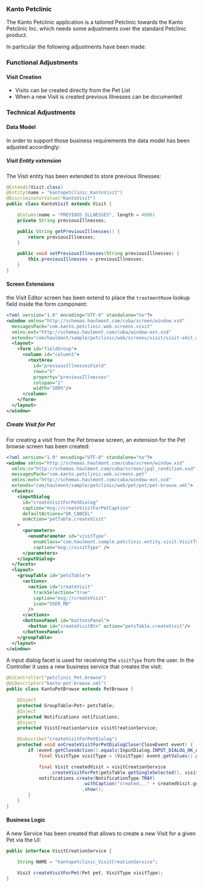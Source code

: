 ### Kanto Petclinic

The Kanto Petclinic application is a tailored Petclinic towards the Kanto Petclinic Inc. which needs some adjustments over the standard Petclinic product.

In particular the following adjustments have been made:

### Functional Adjustments

#### Visit Creation

* Visits can be created directly from the Pet List
* When a new Visit is created previous Illnesses can be documented


### Technical Adjustments

#### Data Model

In order to support those business requirements the data model has been adjusted accordingly:

##### Visit Entity extension
The Visit entity has been extended to store previous Illnesses:

```java
@Extends(Visit.class)
@Entity(name = "kantopetclinic_KantoVisit")
@DiscriminatorValue("KantoVisit")
public class KantoVisit extends Visit {

    @Column(name = "PREVIOUS_ILLNESSES", length = 4000)
    private String previousIllnesses;

    public String getPreviousIllnesses() {
        return previousIllnesses;
    }

    public void setPreviousIllnesses(String previousIllnesses) {
        this.previousIllnesses = previousIllnesses;
    }
}
```

#### Screen Extensions

the Visit Editor screen has been extend to place the `treatmentRoom` lookup field inside the form component:

```xml
<?xml version="1.0" encoding="UTF-8" standalone="no"?>
<window xmlns="http://schemas.haulmont.com/cuba/screen/window.xsd"
  messagesPack="com.kanto.petclinic.web.screens.visit"
  xmlns:ext="http://schemas.haulmont.com/cuba/window-ext.xsd"
  extends="com/haulmont/sample/petclinic/web/screens/visit/visit-edit.xml">
  <layout>
    <form id="fieldGroup">
      <column id="column1">
        <textArea
          id="previousIllnessesField"
          rows="5"
          property="previousIllnesses"
          colspan="2"
          width="100%"/>
      </column>
    </form>
  </layout>
</window>
```

##### Create Visit for Pet

For creating a visit from the Pet browse screen, an extension for the Pet browse screen has been created:

```xml
<?xml version="1.0" encoding="UTF-8" standalone="no"?>
<window xmlns="http://schemas.haulmont.com/cuba/screen/window.xsd"
  xmlns:c="http://schemas.haulmont.com/cuba/screen/jpql_condition.xsd"
  messagesPack="com.kanto.petclinic.web.screens.pet"
  xmlns:ext="http://schemas.haulmont.com/cuba/window-ext.xsd"
  extends="com/haulmont/sample/petclinic/web/pet/pet/pet-browse.xml">
  <facets>
    <inputDialog
      id="createVisitForPetDialog"
      caption="msg://createVisitForPetCaption"
      defaultActions="OK_CANCEL"
      onAction="petTable.createVisit"
    >
      <parameters>
        <enumParameter id="visitType"
          enumClass="com.haulmont.sample.petclinic.entity.visit.VisitType"
          caption="msg://visitType" />
      </parameters>
    </inputDialog>
  </facets>
  <layout>
    <groupTable id="petsTable">
      <actions>
        <action id="createVisit"
          trackSelection="true"
          caption="msg://createVisit"
          icon="USER_MD"
        />
      </actions>
      <buttonsPanel id="buttonsPanel">
        <button id="createVisitBtn" action="petsTable.createVisit"/>
      </buttonsPanel>
    </groupTable>
  </layout>
</window>
```

A input dialog facet is used for receiving the `visitType` from the user. In the Controller it uses a new business service that creates the visit:

```java
@UiController("petclinic_Pet.browse")
@UiDescriptor("kanto-pet-browse.xml")
public class KantoPetBrowse extends PetBrowse {

    @Inject
    protected GroupTable<Pet> petsTable;
    @Inject
    protected Notifications notifications;
    @Inject
    protected VisitCreationService visitCreationService;

    @Subscribe("createVisitForPetDialog")
    protected void onCreateVisitForPetDialogClose(CloseEvent event) {
        if (event.getCloseAction().equals(InputDialog.INPUT_DIALOG_OK_ACTION)) {
            final VisitType visitType = (VisitType) event.getValues().get("visitType");

            final Visit createdVisit = visitCreationService
                .createVisitForPet(petsTable.getSingleSelected(), visitType);
            notifications.create(NotificationType.TRAY)
                            .withCaption("created..." + createdVisit.getId())
                            .show();
        }
    }
}
```


#### Business Logic

A new Service has been created that allows to create a new Visit for a given Pet via the UI:

```java
public interface VisitCreationService {

    String NAME = "kantopetclinic_VisitCreationService";

    Visit createVisitForPet(Pet pet, VisitType visitType);
}
```

